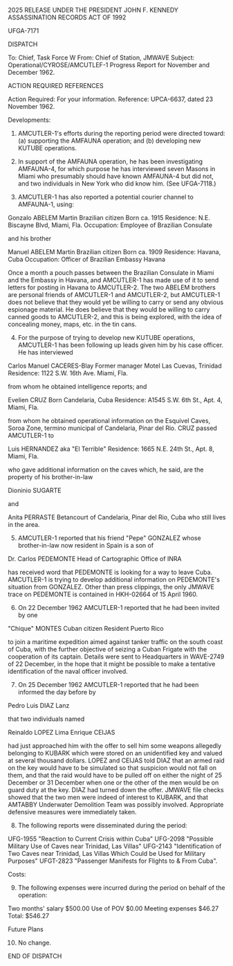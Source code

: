2025 RELEASE UNDER THE PRESIDENT JOHN F. KENNEDY ASSASSINATION RECORDS ACT OF 1992

UFGA-7171

DISPATCH

To: Chief, Task Force W
From: Chief of Station, JMWAVE
Subject: Operational/CYROSE/AMCUTLEF-1 Progress Report for November and December 1962.

ACTION REQUIRED REFERENCES

Action Required: For your information.
Reference: UPCA-6637, dated 23 November 1962.

Developments:

1. AMCUTLER-1's efforts during the reporting period were directed toward: (a) supporting the AMFAUNA operation; and (b) developing new KUTUBE operations.

2. In support of the AMFAUNA operation, he has been investigating AMFAUNA-4, for which purpose he has interviewed seven Masons in Miami who presumably should have known AMFAUNA-4 but did not, and two individuals in New York who did know him. (See UFGA-7118.)

3. AMCUTLER-1 has also reported a potential courier channel to AMFAUNA-1, using:

Gonzalo ABELEM Martin
Brazilian citizen
Born ca. 1915
Residence: N.E. Biscayne Blvd, Miami, Fla.
Occupation: Employee of Brazilian Consulate

and his brother

Manuel ABELEM Martin
Brazilian citizen
Born ca. 1909
Residence: Havana, Cuba
Occupation: Officer of Brazilian Embassy Havana

Once a month a pouch passes between the Brazilian Consulate in Miami and the Embassy in Havana, and AMCUTLER-1 has made use of it to send letters for posting in Havana to AMCUTLER-2. The two ABELEM brothers are personal friends of AMCUTLER-1 and AMCUTLER-2, but AMCUTLER-1 does not believe that they would yet be willing to carry or send any obvious espionage material. He does believe that they would be willing to carry canned goods to AMCUTLER-2, and this is being explored, with the idea of concealing money, maps, etc. in the tin cans.

4. For the purpose of trying to develop new KUTUBE operations, AMCUTLER-1 has been following up leads given him by his case officer. He has interviewed

Carlos Manuel CACERES-Blay
Former manager Motel Las Cuevas, Trinidad
Residence: 1122 S.W. 16th Ave. Miami, Fla.

from whom he obtained intelligence reports; and

Evelien CRUZ
Born Candelaria, Cuba
Residence: A1545 S.W. 6th St., Apt. 4, Miami, Fla.

from whom he obtained operational information on the Esquivel Caves, Soroa Zone, termino municipal of Candelaria, Pinar del Rio. CRUZ passed AMCUTLER-1 to

Luis HERNANDEZ aka "El Terrible"
Residence: 1665 N.E. 24th St., Apt. 8, Miami, Fla.

who gave additional information on the caves which, he said, are the property of his brother-in-law

Dioninio SUGARTE

and

Anita PERRASTE Betancourt of Candelaria, Pinar del Rio, Cuba
who still lives in the area.

5. AMCUTLER-1 reported that his friend "Pepe" GONZALEZ whose brother-in-law now resident in Spain is a son of

Dr. Carlos PEDEMONTE
Head of Cartographic Office of INRA

has received word that PEDEMONTE is looking for a way to leave Cuba. AMCUTLER-1 is trying to develop additional information on PEDEMONTE's situation from GONZALEZ. Other than press clippings, the only JMWAVE trace on PEDEMONTE is contained in HKH-02664 of 15 April 1960.

6. On 22 December 1962 AMCUTLER-1 reported that he had been invited by one

"Chique" MONTES
Cuban citizen
Resident Puerto Rico

to join a maritime expedition aimed against tanker traffic on the south coast of Cuba, with the further objective of seizing a Cuban Frigate with the cooperation of its captain. Details were sent to Headquarters in WAVE-2749 of 22 December, in the hope that it might be possible to make a tentative identification of the naval officer involved.

7. On 25 December 1962 AMCUTLER-1 reported that he had been informed the day before by

Pedro Luis DIAZ Lanz

that two individuals named

Reinaldo LOPEZ Lima
Enrique CEIJAS

had just approached him with the offer to sell him some weapons allegedly belonging to KUBARK which were stored on an unidentified key and valued at several thousand dollars. LOPEZ and CEIJAS told DIAZ that an armed raid on the key would have to be simulated so that suspicion would not fall on them, and that the raid would have to be pulled off on either the night of 25 December or 31 December when one or the other of the men would be on guard duty at the key. DIAZ had turned down the offer. JMWAVE file checks showed that the two men were indeed of interest to KUBARK, and that AMTABBY Underwater Demolition Team was possibly involved. Appropriate defensive measures were immediately taken.

8. The following reports were disseminated during the period:

UFG-1955 "Reaction to Current Crisis within Cuba"
UFG-2098 "Possible Military Use of Caves near Trinidad, Las Villas"
UFG-2143 "Identification of Two Caves near Trinidad, Las Villas Which Could be Used for Military Purposes"
UFGT-2823 "Passenger Manifests for Flights to & From Cuba".

Costs:

9. The following expenses were incurred during the period on behalf of the operation:

Two months' salary $500.00
Use of POV $0.00
Meeting expenses $46.27
Total: $546.27

Future Plans

10. No change.

END OF DISPATCH
